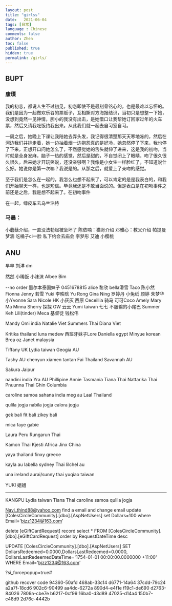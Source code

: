```yaml
---
layout: post
title: "girlss"
date:   2021-06-04
tags: [日常]
language : Chinese
comments: false
author: Zhen
toc: false
published: true
hidden: true
permalink: /girls/
---
```

## BUPT
### 康璞
我的初恋，都说人生不过初见，初恋即使不是最刻骨铭心的，也是最难以忘怀的。我们是因为一起做欢乐谷的票贩子，互相撕对方海报结识，当初只是想整一下她，没想到竟然一见钟情，胆小的我没有出击，是她借口让我帮她订回家过年的火车票，然后又请我吃饭约我出来。从此我们就一起去自习室自习。

一周之后，她晚上下课让我陪她去弄头发，我记得很清楚那天天寒地冻的，然后在河边我们并排走着，她一边抽着烟一边抱怨真的是好冷，她忽然停了下来，我也停了下来，正想开口问她怎么了，不然感觉她的舌头就伸了进来，这是我的初吻，当时就是全身发麻，脑子一热的感觉，然后是甜的，不自觉闭上了眼睛，吻了很久很久很久，后来她才开玩笑说，还没亲够啊？我像是小女生一样脸红了，不知道说什么好。她说你是第一次嘛？我说是的。从那之后，就爱上了亲吻的感觉。

至于我们是怎么在一起的，我怎么也想不起来了，可以肯定的是是我表白的，和我们开始聊天一样，也是短信。毕竟我还是不敢当面说的。但是表白是在初吻事件之前还是之后，我是想不起来了。在初吻事件

在一起，绿皮车去乌兰浩特

### 马晨：
小蘑菇介绍，一直没法勃起被坐坏了
陈依喃：猫哥介绍
邓雅心：教父介绍
帕提曼
梦涵 吃橘子ci一脸 私下约会去庙会
李梦彤
艾迪
小樱桃

## ANU
早早
刘洋
dm

然然
小稀饭
小沫沫
Albee
Bim

--no order
墨尔本泰国妹子 0451678815
alice 黎欣
bella滑雪
Taco
陈小然
Fionna
Jenny
若雪
Yuki
李昳晗
Yu Rong
Gina
Ning
罗婷丹
小兔纸
颜婷
朱梦华
小Yvonne
Sara
Nicole HK
小灰灰
西原
Ceceillia 骑马
可可Coco
Amely
Mary Ma
Minna
Sherry 探探
GW
云云
Yumi taiwan 
七七 不服输的小尾巴 
Summer Keh
Lili(tinder)
Meca 基督徒
钱松伟

Mandy
Omi india
Natalie Viet
Summers Thai
Diana Viet

Kritika thailand
luna medew
西班牙妹子Lore
Daniella egypt
Minyue korean
Brea oz
Janet malaysia

Tiffany UK
Lydia taiwan
Geogia AU

Tashy AU
chenyun xiamen tantan
Fai Thailand
Savannah AU

Sakura Jaipur

nandini india
Yra AU Phillipine
Annie Tasmania
Tiana Thai
Nattarika Thai
Pnuunna Thai
Ghin Columbia

caroline samoa
sahana india
meg au
Laal Thailand


qulila jogja
nabila jogja
calora jogja

gek bali
fit bali
zikey bali

mica faye
gabie

Laura Peru
Rungarun Thai

Kamon Thai
Kjesti Africa
Jinx China

yaya thailand
finxy greece

kayla au
labella sydney Thai
lilchel au

una ireland
aurai/sunny thai
yuqiao taiwan

YUKI 姐姐

------
KANGPU
Lydia taiwan
Tiana Thai
caroline samoa
qulila jogja



Navi_thind88@yahoo.com
find a email and change email
  update [ColesCircleCommunity].[dbo].[AspNetUsers]
  set Dollars=100
  where Email='bjzz1234@163.com'

delete [eGiftCardRequest] record
 select * FROM [ColesCircleCommunity].[dbo].[eGiftCardRequest]
  order by RequestDateTime desc 

  UPDATE [ColesCircleCommunity].[dbo].[AspNetUsers]
  SET DollarsRedeemed=0.0000,DollarsLastRedeemed=0.0000,
  DollarsLastRedeemedDateTime='1754-01-01 00:00:00.0000000 +11:00'
  WHERE Email='bjzz1234@163.com'

?si_forcepopup=true#

github recover code
94360-50afd
468ab-33c14
d6771-14a64
37cdd-79c24
a2a7f-18cd6
902c6-90499
aa4dc-6272a
890d4-e4f1e
f19c1-de690
d2763-84026
7809a-cbe7e
b6217-0cf99
16ba0-d3d89
47025-d14a4
150b7-c48d9
2d76c-4442b
<!--stackedit_data:
eyJoaXN0b3J5IjpbLTEyOTQ3NTc4MjksOTg2MjkyMjMzLDY3ND
QzMDIxMCw0NjU4NTIzMiwxNDU2MjEyOTg2LC0yNjA5NDc2OTIs
OTQ2NzA4NDAxLDYwNjAzMTE3MSw4Mzg2MDczNDEsLTM3NDg4MD
U4NiwxNDYwMjc5ODA0LDE5MDc5MzIxNzksLTEzMTcyNzY3NzUs
LTE5MjYwNzMxMDMsLTI3OTM3Nzk3OCwtNjcwOTk5MDI0LDY5Mz
EwNjg0OCwtMTg1NjY5NzY4NSwtODI0MzYyMzY4LDM4NzM5NzI1
Ml19
-->